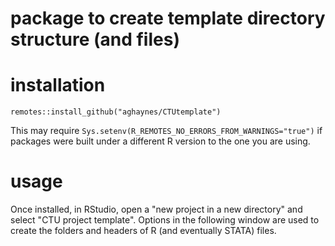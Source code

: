 
# package to create template directory structure (and files)


# installation

`remotes::install_github("aghaynes/CTUtemplate")`

This may require `Sys.setenv(R_REMOTES_NO_ERRORS_FROM_WARNINGS="true")` if packages were built under a different R version to the one you are using.

# usage

Once installed, in RStudio, open a "new project in a new directory" and select "CTU project template". Options in the following window are used to create the folders and headers of R (and eventually STATA) files.

